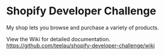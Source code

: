 # Shopify Developer Challenge

My shop lets you browse and purchase a variety of products.

View the Wiki for detailed documentation.
https://github.com/teelau/shopify-developer-challenge/wiki
